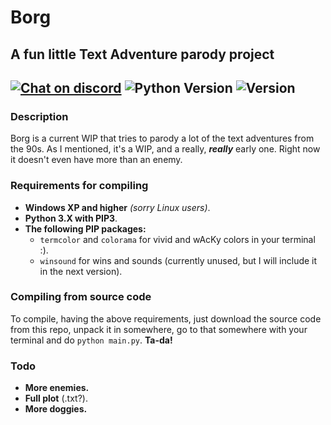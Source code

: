 # Borg
## A fun little Text Adventure parody project
[![Chat on discord](https://img.shields.io/badge/chat-on%20discord-blue.svg "Tatan's Server")](https://discord.gg/23jN7Na) ![Python Version](https://img.shields.io/badge/python-3.X-yellow.svg "Python Version") ![Version](https://img.shields.io/badge/version-v0.1b-brightgreen.svg "Version")
---
### Description
Borg is a current WIP that tries to parody a lot of the text adventures from the 90s. As I mentioned, it's a WIP, and a really, ***really*** early one. Right now it doesn't even have more than an enemy.

### Requirements for compiling
- **Windows XP and higher** *(sorry Linux users)*.
- **Python 3.X with PIP3**.
- **The following PIP packages:**
	- `termcolor` and `colorama` for vivid and wAcKy colors in your terminal :).
	- `winsound` for wins and sounds (currently unused, but I will include it in the next version).

### Compiling from source code
To compile, having the above requirements, just download the source code from this repo, unpack it in somewhere, go to that somewhere with your terminal and do `python main.py`. **Ta-da!**

### Todo
- **More enemies.**
- **Full plot** (.txt?).
- **More doggies.**